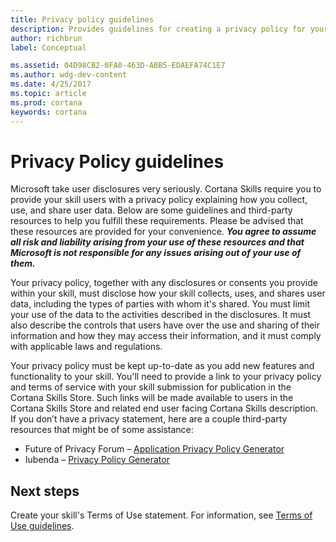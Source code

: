 ```yaml
---
title: Privacy policy guidelines 
description: Provides guidelines for creating a privacy policy for your Cortana skill
author: richbrun
label: Conceptual

ms.assetid: 04D98CB2-0FA0-463D-ABB5-EDAEFA74C1E7
ms.author: wdg-dev-content
ms.date: 4/25/2017
ms.topic: article
ms.prod: cortana
keywords: cortana
---
```



# Privacy Policy guidelines

Microsoft take user disclosures very seriously. Cortana Skills require you to provide your skill users with a privacy policy explaining how you collect, use, and share user data. Below are some guidelines and third-party resources to help you fulfill these requirements. Please be advised that these resources are provided for your convenience. ***You agree to assume all risk and liability arising from your use of these resources and that Microsoft is not responsible for any issues arising out of your use of them.***


Your privacy policy, together with any disclosures or consents you provide within your skill, must disclose how your skill collects, uses, and shares user data, including the types of parties with whom it's shared. You must limit your use of the data to the activities described in the disclosures. It must also describe the controls that users have over the use and sharing of their information and how they may access their information, and it must comply with applicable laws and regulations. 

Your privacy policy must be kept up-to-date as you add new features and functionality to your skill. You'll need to provide a link to your privacy policy and terms of service with your skill submission for publication in the Cortana Skills Store. Such links will be made available to users in the Cortana Skills Store and related end user facing Cortana Skills description. If you don’t have a privacy statement, here are a couple third-party resources that might be of some assistance:

* Future of Privacy Forum – [Application Privacy Policy Generator](https://www.applicationprivacy.org/do-tools/privacy-policy-generator/)
* Iubenda – [Privacy Policy Generator](https://www.iubenda.com/en)

## Next steps

Create your skill's Terms of Use statement. For information, see [Terms of Use guidelines](terms-of-use.md). 